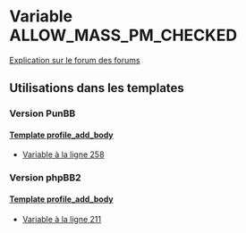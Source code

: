 # Variable ALLOW_MASS_PM_CHECKED
[Explication sur le forum des forums](http://forum.forumactif.com/t294113-listing-des-variables#ALLOW_MASS_PM_CHECKED)

## Utilisations dans les templates

### Version PunBB

#### [Template profile_add_body](punbb/profile_add_body.md)
* [Variable à la ligne 258](../punbb/profile_add_body.tpl#L258)

### Version phpBB2

#### [Template profile_add_body](subsilver/profile_add_body.md)
* [Variable à la ligne 211](../subsilver/profile_add_body.tpl#L211)